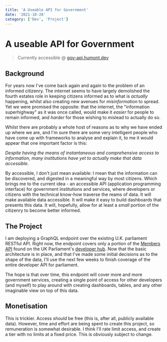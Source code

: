 ```yaml
---
title: 'A Useable API for Government'
date: '2021-10-28'
category: ['Dev', 'Project']
---
```


# A useable API for Government

> Currently accessible @ [gov-api.humont.dev](gov-api.humont.dev)

## Background

For years now I've come back again and again to the problem of an informed citizenry. The internet seems to have largely demolished the fourth estates role in keeping citizens informed as to what is _actually_ happening, whilst also creating new avenues for _misinformation_ to spread. Yet we were promised the opposite: that the internet, the "information superhighway" as it was once called, would make it _easier_ for people to remain informed, and _harder_ for those wishing to mislead to actually do so.

Whilst there are probably a whole host of reasons as to why we have ended up where we are, and I'm sure there are some very intelligent people who have come up with frameworks to analyse and explain it, to me it would appear that one important factor is this:

_Despite having the means of instantaneous and comprehensive access to information, many institutions have yet to actually make that data accessible_.

By accessible, I don't just mean available: I mean that the information can be discovered, and digested in a meaningful way by most citizens. Which brings me to the current idea - an accessible API (application programming interface) for government institutions and services, where developers or citizens with the technical know-how traverse the reams of data. It will make available data accessible. It will make it easy to build dashboards that presents this data. It will, hopefully, allow for at least a _small_ portion of the citizenry to become better informed.

## The Project

I am deploying a GraphQL endpoint over the existing U.K. parliament RESTful API. Right now, the endpoint covers only a portion of the [Members API](https://members-api.parliament.uk/index.html) found on the UK Parliament's [developer hub](https://members-api.parliament.uk/index.html). Now that the basic architecture is in place, and that I've made some initial decisions as to the shape of the data, I'll use the next few weeks to finish coverage of the entire developer API for parliament.

The hope is that over time, this endpoint will cover more and more government services, creating a single point of access for other developers (and myself) to play around with creating dashboards, tables, and any other imaginable view on top of this data.

## Monetisation

This is trickier. Access _should_ be free (this is, after all, publicly available data). However, time and effort are being spent to create this project, so remuneration is somewhat desirable. I think I'll rate limit access, and create a tier with no limits at a fixed price. This is obviously subject to change.
